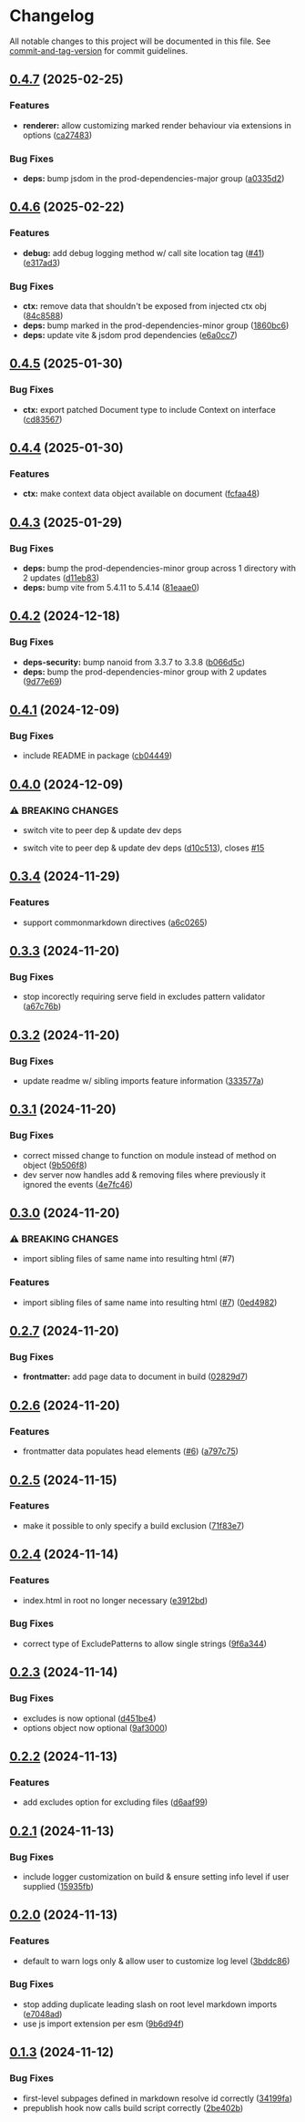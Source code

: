 # Changelog

All notable changes to this project will be documented in this file. See [commit-and-tag-version](https://github.com/absolute-version/commit-and-tag-version) for commit guidelines.

## [0.4.7](https://github.com/andrew-chang-dewitt/vite-plugin-static-md/compare/v0.4.6...v0.4.7) (2025-02-25)


### Features

* **renderer:** allow customizing marked render behaviour via extensions in options ([ca27483](https://github.com/andrew-chang-dewitt/vite-plugin-static-md/commit/ca27483b8066b62b86d5ad54fe4997c867b545f2))


### Bug Fixes

* **deps:** bump jsdom in the prod-dependencies-major group ([a0335d2](https://github.com/andrew-chang-dewitt/vite-plugin-static-md/commit/a0335d28df54651fd14c712391e479bdb976ef6c))

## [0.4.6](https://github.com/andrew-chang-dewitt/vite-plugin-static-md/compare/v0.4.5...v0.4.6) (2025-02-22)


### Features

* **debug:** add debug logging method w/ call site location tag ([#41](https://github.com/andrew-chang-dewitt/vite-plugin-static-md/issues/41)) ([e317ad3](https://github.com/andrew-chang-dewitt/vite-plugin-static-md/commit/e317ad3509856aea001bbac14cf44bdecbffb3a4))


### Bug Fixes

* **ctx:** remove data that shouldn't be exposed from injected ctx obj ([84c8588](https://github.com/andrew-chang-dewitt/vite-plugin-static-md/commit/84c85889da20220ced3f825ad1266606997bbbd9))
* **deps:** bump marked in the prod-dependencies-minor group ([1860bc6](https://github.com/andrew-chang-dewitt/vite-plugin-static-md/commit/1860bc6d966c6b535f9adf44d276fb598f29f4f6))
* **deps:** update vite & jsdom prod dependencies ([e6a0cc7](https://github.com/andrew-chang-dewitt/vite-plugin-static-md/commit/e6a0cc72a6b185e4cae3478ea2ebd1f7747125e6))

## [0.4.5](https://github.com/andrew-chang-dewitt/vite-plugin-static-md/compare/v0.4.4...v0.4.5) (2025-01-30)


### Bug Fixes

* **ctx:** export patched Document type to include Context on interface ([cd83567](https://github.com/andrew-chang-dewitt/vite-plugin-static-md/commit/cd83567379cbd88adc6b7d66858c352c7ece5d40))

## [0.4.4](https://github.com/andrew-chang-dewitt/vite-plugin-static-md/compare/v0.4.3...v0.4.4) (2025-01-30)


### Features

* **ctx:** make context data object available on document ([fcfaa48](https://github.com/andrew-chang-dewitt/vite-plugin-static-md/commit/fcfaa489c45f5bd271d076bc8ca1b5d06f466978))

## [0.4.3](https://github.com/andrew-chang-dewitt/vite-plugin-static-md/compare/v0.4.2...v0.4.3) (2025-01-29)


### Bug Fixes

* **deps:** bump the prod-dependencies-minor group across 1 directory with 2 updates ([d11eb83](https://github.com/andrew-chang-dewitt/vite-plugin-static-md/commit/d11eb8315f3b8ead0d59fda55288784cf4e9aa28))
* **deps:** bump vite from 5.4.11 to 5.4.14 ([81eaae0](https://github.com/andrew-chang-dewitt/vite-plugin-static-md/commit/81eaae098bf53015ca55d6888bb1e27d652126b0))

## [0.4.2](https://github.com/andrew-chang-dewitt/vite-plugin-static-md/compare/v0.4.1...v0.4.2) (2024-12-18)


### Bug Fixes

* **deps-security:** bump nanoid from 3.3.7 to 3.3.8 ([b066d5c](https://github.com/andrew-chang-dewitt/vite-plugin-static-md/commit/b066d5c9c9503a6731f3aaa3c67439b6a42a5f11))
* **deps:** bump the prod-dependencies-minor group with 2 updates ([9d77e69](https://github.com/andrew-chang-dewitt/vite-plugin-static-md/commit/9d77e69372469b7319e23e2885c6820f30dd7a17))

## [0.4.1](https://github.com/andrew-chang-dewitt/vite-plugin-static-md/compare/v0.4.0...v0.4.1) (2024-12-09)


### Bug Fixes

* include README in package ([cb04449](https://github.com/andrew-chang-dewitt/vite-plugin-static-md/commit/cb0444958fb9fe2196cff3ca2069af467846fba6))

## [0.4.0](https://github.com/andrew-chang-dewitt/vite-plugin-static-md/compare/v0.3.4...v0.4.0) (2024-12-09)


### ⚠ BREAKING CHANGES

* switch vite to peer dep & update dev deps

* switch vite to peer dep & update dev deps ([d10c513](https://github.com/andrew-chang-dewitt/vite-plugin-static-md/commit/d10c513594771ede1a2f02a6469b62ef7619b099)), closes [#15](https://github.com/andrew-chang-dewitt/vite-plugin-static-md/issues/15)

## [0.3.4](https://github.com/andrew-chang-dewitt/vite-plugin-static-md/compare/v0.3.3...v0.3.4) (2024-11-29)


### Features

* support commonmarkdown directives ([a6c0265](https://github.com/andrew-chang-dewitt/vite-plugin-static-md/commit/a6c0265799cedae3106c34f389b646abbec283c8))

## [0.3.3](https://github.com/andrew-chang-dewitt/vite-plugin-static-md/compare/v0.3.2...v0.3.3) (2024-11-20)


### Bug Fixes

* stop incorectly requiring serve field in excludes pattern validator ([a67c76b](https://github.com/andrew-chang-dewitt/vite-plugin-static-md/commit/a67c76b6fc103990bddb68bb6c7ac2bfc6c877d9))

## [0.3.2](https://github.com/andrew-chang-dewitt/vite-plugin-static-md/compare/v0.3.1...v0.3.2) (2024-11-20)


### Bug Fixes

* update readme w/ sibling imports feature information ([333577a](https://github.com/andrew-chang-dewitt/vite-plugin-static-md/commit/333577abe82392add3c022678e5939c35d1ee022))

## [0.3.1](https://github.com/andrew-chang-dewitt/vite-plugin-static-md/compare/v0.3.0...v0.3.1) (2024-11-20)


### Bug Fixes

* correct missed change to function on module instead of method on object ([9b506f8](https://github.com/andrew-chang-dewitt/vite-plugin-static-md/commit/9b506f86d8f25ef2735e475ecfd286256f3e81b3))
* dev server now handles add & removing files where previously it ignored the events ([4e7fc46](https://github.com/andrew-chang-dewitt/vite-plugin-static-md/commit/4e7fc46d95326ceb2f8430fe3f4e2c4ae3845471))

## [0.3.0](https://github.com/andrew-chang-dewitt/vite-plugin-static-md/compare/v0.2.7...v0.3.0) (2024-11-20)


### ⚠ BREAKING CHANGES

* import sibling files of same name into resulting html (#7)

### Features

* import sibling files of same name into resulting html ([#7](https://github.com/andrew-chang-dewitt/vite-plugin-static-md/issues/7)) ([0ed4982](https://github.com/andrew-chang-dewitt/vite-plugin-static-md/commit/0ed4982c2073a3b82253bf2d54fcf08d6935fb0a))

## [0.2.7](https://github.com/andrew-chang-dewitt/vite-plugin-static-md/compare/v0.2.6...v0.2.7) (2024-11-20)


### Bug Fixes

* **frontmatter:** add page data to document in build ([02829d7](https://github.com/andrew-chang-dewitt/vite-plugin-static-md/commit/02829d701fd4440b1f4d7a899093ec180633d49e))

## [0.2.6](https://github.com/andrew-chang-dewitt/vite-plugin-static-md/compare/v0.2.5...v0.2.6) (2024-11-20)


### Features

* frontmatter data populates head elements ([#6](https://github.com/andrew-chang-dewitt/vite-plugin-static-md/issues/6)) ([a797c75](https://github.com/andrew-chang-dewitt/vite-plugin-static-md/commit/a797c757c3dc0553dd588bdb5483d7638731ba0d))

## [0.2.5](https://github.com/andrew-chang-dewitt/vite-plugin-static-md/compare/v0.2.4...v0.2.5) (2024-11-15)


### Features

* make it possible to only specify a build exclusion ([71f83e7](https://github.com/andrew-chang-dewitt/vite-plugin-static-md/commit/71f83e791bb2724935e4a5b8facd86e601e25efe))

## [0.2.4](https://github.com/andrew-chang-dewitt/vite-plugin-static-md/compare/v0.2.3...v0.2.4) (2024-11-14)


### Features

* index.html in root no longer necessary ([e3912bd](https://github.com/andrew-chang-dewitt/vite-plugin-static-md/commit/e3912bd5e2899835061a913f9c26dbc00e811ad3))


### Bug Fixes

* correct type of ExcludePatterns to allow single strings ([9f6a344](https://github.com/andrew-chang-dewitt/vite-plugin-static-md/commit/9f6a34420fe3fd3d35dc75deff44433c081042a0))

## [0.2.3](https://github.com/andrew-chang-dewitt/vite-plugin-static-md/compare/v0.2.2...v0.2.3) (2024-11-14)


### Bug Fixes

* excludes is now optional ([d451be4](https://github.com/andrew-chang-dewitt/vite-plugin-static-md/commit/d451be44c24f88b962293bfa8e5386842c16830c))
* options object now optional ([9af3000](https://github.com/andrew-chang-dewitt/vite-plugin-static-md/commit/9af3000a99946e1ba3e8d1b555758030cb816c34))

## [0.2.2](https://github.com/andrew-chang-dewitt/vite-plugin-static-md/compare/v0.2.1...v0.2.2) (2024-11-13)


### Features

* add excludes option for excluding files ([d6aaf99](https://github.com/andrew-chang-dewitt/vite-plugin-static-md/commit/d6aaf99e4ce01c7c9dfab8094e1928ca893512eb))

## [0.2.1](https://github.com/andrew-chang-dewitt/vite-plugin-static-md/compare/v0.2.0...v0.2.1) (2024-11-13)


### Bug Fixes

* include logger customization on build & ensure setting info level if user supplied ([15935fb](https://github.com/andrew-chang-dewitt/vite-plugin-static-md/commit/15935fb83448fc4653c9d6d219de3ebf7a4db18a))

## [0.2.0](https://github.com/andrew-chang-dewitt/vite-plugin-static-md/compare/v0.1.3...v0.2.0) (2024-11-13)


### Features

* default to warn logs only & allow user to customize log level ([3bddc86](https://github.com/andrew-chang-dewitt/vite-plugin-static-md/commit/3bddc86c4a6c9d5d2ba3b229113b7e9a42b8ed51))


### Bug Fixes

* stop adding duplicate leading slash on root level markdown imports ([e7048ad](https://github.com/andrew-chang-dewitt/vite-plugin-static-md/commit/e7048ada7a749573ea4354dbb3566000c2c7e51e))
* use js import extension per esm ([9b6d94f](https://github.com/andrew-chang-dewitt/vite-plugin-static-md/commit/9b6d94ff74002c4626ebec3810370b5fc0f5f7c4))

## [0.1.3](https://github.com/andrew-chang-dewitt/vite-plugin-static-md/compare/v0.1.2...v0.1.3) (2024-11-12)


### Bug Fixes

* first-level subpages defined in markdown resolve id correctly ([34199fa](https://github.com/andrew-chang-dewitt/vite-plugin-static-md/commit/34199fa0f260ba83cc353e1127003b2bb8a192f4))
* prepublish hook now calls build script correctly ([2be402b](https://github.com/andrew-chang-dewitt/vite-plugin-static-md/commit/2be402ba51c61fa8e1519e6c8503cd6bbbb74952))
